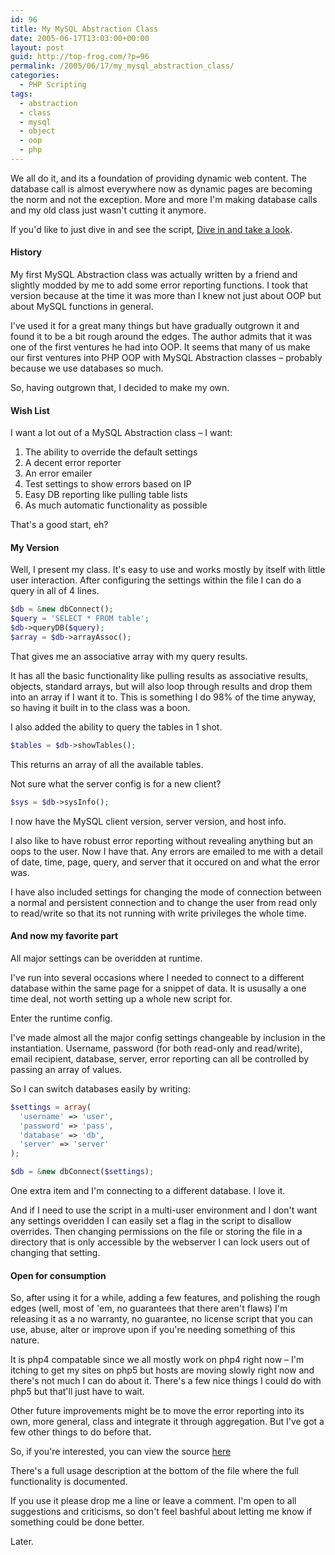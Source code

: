 ```yaml
---
id: 96
title: My MySQL Abstraction Class
date: 2005-06-17T13:03:00+00:00
layout: post
guid: http://top-frog.com/?p=96
permalink: /2005/06/17/my_mysql_abstraction_class/
categories:
  - PHP Scripting
tags:
  - abstraction
  - class
  - mysql
  - object
  - oop
  - php
---
```

We all do it, and its a foundation of providing dynamic web content. The database call is almost everywhere now as dynamic pages are becoming the norm and not the exception. More and more I'm making database calls and my old class just wasn't cutting it anymore.



If you'd like to just dive in and see the script, [Dive in and take a look](/script_src/dbConnect.class.php.html).

#### History

My first MySQL Abstraction class was actually written by a friend and slightly modded by me to add some error reporting functions. I took that version because at the time it was more than I knew not just about OOP but about MySQL functions in general.

I've used it for a great many things but have gradually outgrown it and found it to be a bit rough around the edges. The author admits that it was one of the first ventures he had into OOP. It seems that many of us make our first ventures into PHP OOP with MySQL Abstraction classes – probably because we use databases so much.

So, having outgrown that, I decided to make my own.

#### Wish List

I want a lot out of a MySQL Abstraction class – I want:

  1. The ability to override the default settings 
  2. A decent error reporter 
  3. An error emailer 
  4. Test settings to show errors based on IP 
  5. Easy DB reporting like pulling table lists 
  6. As much automatic functionality as possible

That's a good start, eh?

#### My Version

Well, I present my class. It's easy to use and works mostly by itself with little user interaction. After configuring the settings within the file I can do a query in all of 4 lines.

``` php
$db = &new dbConnect();
$query = 'SELECT * FROM table';
$db->queryDB($query);
$array = $db->arrayAssoc();
```

That gives me an associative array with my query results.

It has all the basic functionality like pulling results as associative results, objects, standard arrays, but will also loop through results and drop them into an array if I want it to. This is something I do 98% of the time anyway, so having it built in to the class was a boon.

I also added the ability to query the tables in 1 shot.

``` php
$tables = $db->showTables();
```

This returns an array of all the available tables.

Not sure what the server config is for a new client?

``` php
$sys = $db->sysInfo();
```

I now have the MySQL client version, server version, and host info.

I also like to have robust error reporting without revealing anything but an oops to the user. Now I have that. Any errors are emailed to me with a detail of date, time, page, query, and server that it occured on and what the error was.

I have also included settings for changing the mode of connection between a normal and persistent connection and to change the user from read only to read/write so that its not running with write privileges the whole time.

#### And now my favorite part

All major settings can be overidden at runtime.

I've run into several occasions where I needed to connect to a different database within the same page for a snippet of data. It is ususally a one time deal, not worth setting up a whole new script for.

Enter the runtime config.

I've made almost all the major config settings changeable by inclusion in the instantiation. Username, password (for both read-only and read/write), email recipient, database, server, error reporting can all be controlled by passing an array of values.

So I can switch databases easily by writing:

``` php
$settings = array(
  'username' => 'user',
  'password' => 'pass',
  'database' => 'db',
  'server' => 'server'
);

$db = &new dbConnect($settings);
```

One extra item and I'm connecting to a different database. I love it.

And if I need to use the script in a multi-user environment and I don't want any settings overidden I can easily set a flag in the script to disallow overrides. Then changing permissions on the file or storing the file in a directory that is only accessible by the webserver I can lock users out of changing that setting.

#### Open for consumption

So, after using it for a while, adding a few features, and polishing the rough edges (well, most of 'em, no guarantees that there aren't flaws) I'm releasing it as a no warranty, no guarantee, no license script that you can use, abuse, alter or improve upon if you're needing something of this nature.

It is php4 compatable since we all mostly work on php4 right now – I'm itching to get my sites on php5 but hosts are moving slowly right now and there's not much I can do about it. There's a few nice things I could do with php5 but that'll just have to wait. 

Other future improvements might be to move the error reporting into its own, more general, class and integrate it through aggregation. But I've got a few other things to do before that.

So, if you're interested, you can view the source [here](/script_src/dbConnect.class.php.html)

There's a full usage description at the bottom of the file where the full functionality is documented.

If you use it please drop me a line or leave a comment. I'm open to all suggestions and criticisms, so don't feel bashful about letting me know if something could be done better.

Later.